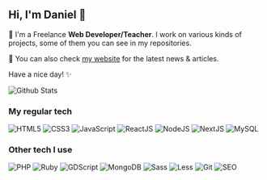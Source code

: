 ## Hi, I'm Daniel 👋

🌱 I'm a Freelance **Web Developer/Teacher**. I work on various kinds of projects, some of them you can see in my repositories.

🔭 You can also check [my website](https://danielorchanian.fr/) for the latest news & articles.

Have a nice day! ✨

![Github Stats](https://github-readme-stats.vercel.app/api?username=do-sieg&show_icons=true&theme=github_dark)

### My regular tech
![HTML5](https://img.shields.io/badge/-HTML5-111?&logo=html5)
![CSS3](https://img.shields.io/badge/-CSS3-111?&logo=CSS3&logoColor=07c)
![JavaScript](https://img.shields.io/badge/-JavaScript-111?&logo=JavaScript)
![ReactJS](https://img.shields.io/badge/-ReactJS-111?&logo=React)
![NodeJS](https://img.shields.io/badge/-NodeJS-111?&logo=Node.js)
![NextJS](https://img.shields.io/badge/-NextJS-111?&logo=Next.js)
![MySQL](https://img.shields.io/badge/-MySQL-111?&logo=MySQL)

### Other tech I use
![PHP](https://img.shields.io/badge/-PHP-111?&logo=php)
![Ruby](https://img.shields.io/badge/-Ruby-111?&logo=ruby&logoColor=c30)
![GDScript](https://img.shields.io/badge/-GDScript-111?&logo=godotengine)
![MongoDB](https://img.shields.io/badge/-MongoDB-111?&logo=mongodb)
![Sass](https://img.shields.io/badge/-Sass-111?&logo=sass)
![Less](https://img.shields.io/badge/-Less-111?&logo=less)
![Git](https://img.shields.io/badge/-Git-111?&logo=git)
![SEO](https://img.shields.io/badge/-SEO-111?&logo=googlesearchconsole)



<!-- ### Hi there 👋 -->

<!--
**do-sieg/do-sieg** is a ✨ _special_ ✨ repository because its `README.md` (this file) appears on your GitHub profile.

Here are some ideas to get you started:

- 🔭 I’m currently working on ...
- 🌱 I’m currently learning ...
- 👯 I’m looking to collaborate on ...
- 🤔 I’m looking for help with ...
- 💬 Ask me about ...
- 📫 How to reach me: ...
- 😄 Pronouns: ...
- ⚡ Fun fact: ...
-->
